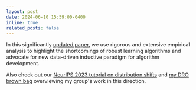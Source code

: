 ```yaml
---
layout: post
date: 2024-06-10 15:59:00-0400
inline: true
related_posts: false
---
```


In this significantly [updated paper](https://arxiv.org/abs/2307.05284), we use rigorous and extensive
empirical analysis to highlight the shortcomings of robust learning algorithms
and advocate for new data-driven inductive paradigm for algorithm development.

Also check out our [NeurIPS 2023 tutorial on distribution shifts](https://nips.cc/virtual/2023/tutorial/73953)
and [my DRO brown bag](https://gsb-columbia-edu.zoom.us/rec/share/_Dqv3yqQl8Gj27n-c8j5Cdpp9MJPoQGRNIUyFHQGskOhGsa6KneLYgmH3Qx-ogK2.-Qp9jC6bs7_RCZWA)  overviewing my group's work in this direction. 

